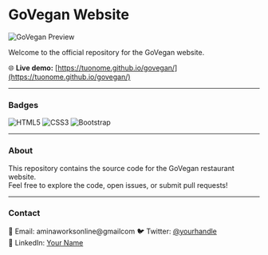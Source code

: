 # GoVegan Website

![GoVegan Preview](https://govegan.com/img/anteprima.jpg) 

Welcome to the official repository for the GoVegan website.

🌐 **Live demo:** [https://tuonome.github.io/govegan/](https://tuonome.github.io/govegan/)

---

### Badges

![HTML5](https://img.shields.io/badge/HTML5-%23E34F26.svg?style=flat&logo=html5&logoColor=white)
![CSS3](https://img.shields.io/badge/CSS3-%231572B6.svg?style=flat&logo=css3&logoColor=white)
![Bootstrap](https://img.shields.io/badge/Bootstrap-%23563D7C.svg?style=flat&logo=bootstrap&logoColor=white)

---

### About

This repository contains the source code for the GoVegan restaurant website.  
Feel free to explore the code, open issues, or submit pull requests!

---

### Contact

📧 Email: aminaworksonline@gmailcom 
🐦 Twitter: [@yourhandle](https://twitter.com/aminajjk)  
🔗 LinkedIn: [Your Name](https://www.linkedin.com/in/amina-canoska-043852290/)

